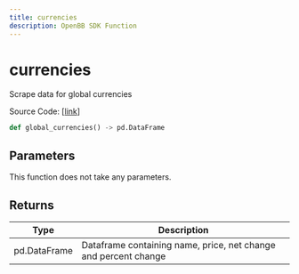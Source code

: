 ```yaml
---
title: currencies
description: OpenBB SDK Function
---
```


# currencies

Scrape data for global currencies

Source Code: [[link](https://github.com/OpenBB-finance/OpenBBTerminal/tree/main/openbb_terminal/economy/wsj_model.py#L242)]

```python
def global_currencies() -> pd.DataFrame
```
## Parameters

This function does not take any parameters.

## Returns

| Type | Description |
| ---- | ----------- |
| pd.DataFrame | Dataframe containing name, price, net change and percent change |

